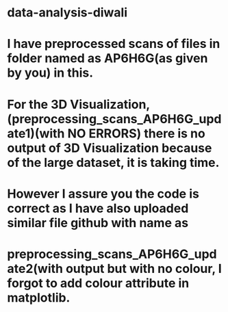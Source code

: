 # data-analysis-diwali 

# I have preprocessed scans of files in folder named as AP6H6G(as given by you) in this.
# For the 3D Visualization,(preprocessing_scans_AP6H6G_update1)(with NO ERRORS) there is no output of 3D Visualization because of the large dataset, it is taking time.
# However I assure you the code is correct as I have also uploaded similar file github with name as 
# preprocessing_scans_AP6H6G_update2(with output but with no colour, I forgot to add colour attribute in matplotlib.

